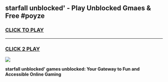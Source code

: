 
## starfall unblocked' - Play Unblocked Gmaes & Free #poyze
<h3>
<a href="https://news.freeplayer.one?title=starfall_unblocked'&ref=26F">CLICK TO PLAY</a></h3>
<hr>

<h3>
<a href="https://news.freeplayer.one?title=starfall_unblocked'&ref=26F">CLICK 2 PLAY</a>
  
</h3>

<a href="https://news.freeplayer.one?title=starfall_unblocked'&ref=26F/"><img src="https://clearcache.store/games.png"></a>


**starfall unblocked' games unblocked: Your Gateway to Fun and Accessible Online Gaming**
